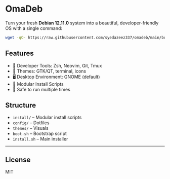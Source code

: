 # OmaDeb

Turn your fresh **Debian 12.11.0** system into a beautiful, developer-friendly OS with a single command:

```bash
wget -qO- https://raw.githubusercontent.com/syedazeez337/omadeb/main/boot.sh | bash
```

## Features

- 🧰 Developer Tools: Zsh, Neovim, Git, Tmux
- 🎨 Themes: GTK/QT, terminal, icons
- 🖥️ Desktop Environment: GNOME (default)
- 🧹 Modular Install Scripts
- 🔁 Safe to run multiple times

## Structure

- `install/` – Modular install scripts
- `config/` – Dotfiles
- `themes/` – Visuals
- `boot.sh` – Bootstrap script
- `install.sh` – Main installer

---

## License

MIT
